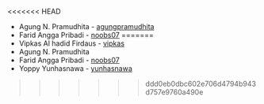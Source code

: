 <<<<<<< HEAD
- Agung N. Pramudhita - [agungpramudhita](https://github.com/agungpramudhita)
- Farid Angga Pribadi - [noobs07](https://github.com/noobs07)
=======
- Vipkas Al hadid Firdaus - [vipkas](https://github.com/vipkas)
- Agung N. Pramudhita
- Farid Angga Pribadi - [noobs07](https://github.com/noobs07)
- Yoppy Yunhasnawa - [yunhasnawa](https://github.com/yunhasnawa)
>>>>>>> ddd0eb0dbc602e706d4794b943d757e9760a490e
